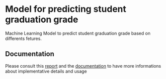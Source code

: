 # Model for predicting student graduation grade
Machine Learning Model to predict student graduation grade based on differents fetures.

## Documentation
Please consult this [report](/Documentation/ReportPatrikBrighenti.pdf) and the [documentation](/Documentation) to have more informations about implementative details and usage

